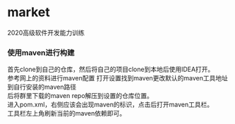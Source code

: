 # market
2020高级软件开发能力训练
### 使用maven进行构建
首先clone到自己的仓库，然后将自己的项目clone到本地后使用IDEA打开。  
参考网上的资料进行maven配置
打开设置找到maven更改默认的maven工具地址到自行安装的maven路径  
后将群里下载的maven repo解压到设置的仓库位置。  
进入pom.xml，右侧应该会出现maven的标识，点击后打开maven工具栏。  
工具栏左上角刷新当前的maven依赖即可。
